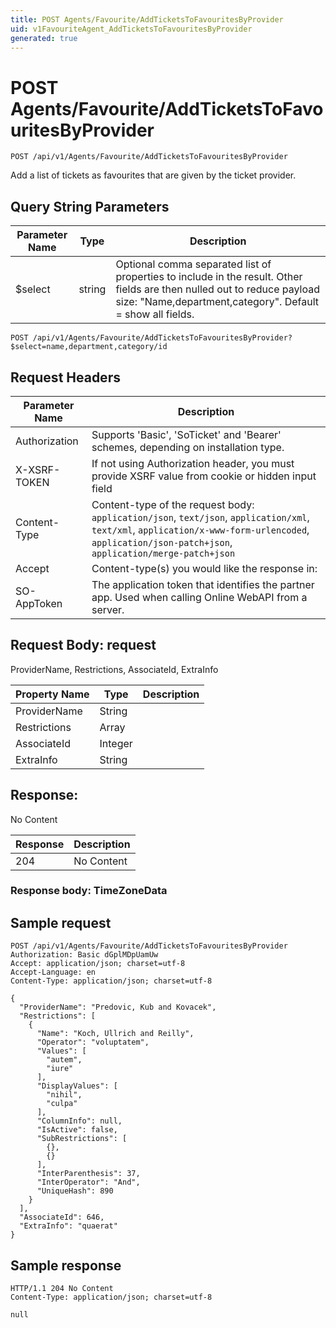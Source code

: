```yaml
---
title: POST Agents/Favourite/AddTicketsToFavouritesByProvider
uid: v1FavouriteAgent_AddTicketsToFavouritesByProvider
generated: true
---
```


# POST Agents/Favourite/AddTicketsToFavouritesByProvider

```http
POST /api/v1/Agents/Favourite/AddTicketsToFavouritesByProvider
```

Add a list of tickets as favourites that are given by the ticket provider.







## Query String Parameters

| Parameter Name | Type |  Description |
|----------------|------|--------------|
| $select | string |  Optional comma separated list of properties to include in the result. Other fields are then nulled out to reduce payload size: "Name,department,category". Default = show all fields. |

```http
POST /api/v1/Agents/Favourite/AddTicketsToFavouritesByProvider?$select=name,department,category/id
```


## Request Headers

| Parameter Name | Description |
|----------------|-------------|
| Authorization  | Supports 'Basic', 'SoTicket' and 'Bearer' schemes, depending on installation type. |
| X-XSRF-TOKEN   | If not using Authorization header, you must provide XSRF value from cookie or hidden input field |
| Content-Type | Content-type of the request body: `application/json`, `text/json`, `application/xml`, `text/xml`, `application/x-www-form-urlencoded`, `application/json-patch+json`, `application/merge-patch+json` |
| Accept         | Content-type(s) you would like the response in:  |
| SO-AppToken | The application token that identifies the partner app. Used when calling Online WebAPI from a server. |

## Request Body: request 

ProviderName, Restrictions, AssociateId, ExtraInfo 

| Property Name | Type |  Description |
|----------------|------|--------------|
| ProviderName | String |  |
| Restrictions | Array |  |
| AssociateId | Integer |  |
| ExtraInfo | String |  |

## Response:

No Content

| Response | Description |
|----------------|-------------|
| 204 | No Content |

### Response body: TimeZoneData


## Sample request

```http!
POST /api/v1/Agents/Favourite/AddTicketsToFavouritesByProvider
Authorization: Basic dGplMDpUamUw
Accept: application/json; charset=utf-8
Accept-Language: en
Content-Type: application/json; charset=utf-8

{
  "ProviderName": "Predovic, Kub and Kovacek",
  "Restrictions": [
    {
      "Name": "Koch, Ullrich and Reilly",
      "Operator": "voluptatem",
      "Values": [
        "autem",
        "iure"
      ],
      "DisplayValues": [
        "nihil",
        "culpa"
      ],
      "ColumnInfo": null,
      "IsActive": false,
      "SubRestrictions": [
        {},
        {}
      ],
      "InterParenthesis": 37,
      "InterOperator": "And",
      "UniqueHash": 890
    }
  ],
  "AssociateId": 646,
  "ExtraInfo": "quaerat"
}
```

## Sample response

```http_
HTTP/1.1 204 No Content
Content-Type: application/json; charset=utf-8

null
```